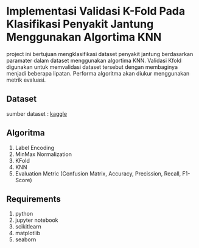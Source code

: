 # Implementasi Validasi K-Fold Pada Klasifikasi Penyakit Jantung Menggunakan Algortima KNN

project ini bertujuan mengklasifikasi dataset penyakit jantung berdasarkan paramater dalam dataset menggunakan algortima KNN. Validasi Kfold digunakan untuk memvalidasi dataset tersebut dengan membaginya menjadi beberapa lipatan. Performa algoritma akan diukur menggunakan metrik evaluasi.

## Dataset
sumber dataset : [kaggle](https://www.kaggle.com/datasets/fedesoriano/heart-failure-prediction)

## Algoritma
1.  Label Encoding
2.  MinMax Normalization
3.  KFold
4.  KNN
5.  Evaluation Metric (Confusion Matrix, Accuracy, Precission, Recall, F1-Score)

## Requirements
1. python
2. jupyter notebook
3. scikitlearn
4. matplotlib
5. seaborn
